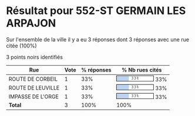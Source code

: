 # Résultat pour 552-ST GERMAIN LES ARPAJON

Sur l'ensemble de la ville il y a eu 3 réponses dont 3 réponses avec une rue citée (100%)

3 points noirs identifiés

| Rue | Vote | % réponses | % Nb rues cités|
|-----|------|------------|----------------|
| ROUTE DE CORBEIL | 1 | 33% | <img src="../../img/bar_33.gif" />&nbsp;33%|
| ROUTE DE LEUVILLE | 1 | 33% | <img src="../../img/bar_33.gif" />&nbsp;33%|
| IMPASSE DE L'ORGE | 1 | 33% | <img src="../../img/bar_33.gif" />&nbsp;33%|
| **Total** | 3 | 100% | 100%|
